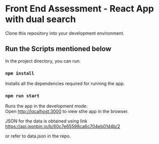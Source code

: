 # Front End Assessment - React App with dual search

Clone this repository into your development environment.


## Run the Scripts mentioned below

In the project directory, you can run:

### `npm install`

Installs all the dependencies required for running the app.

### `npm run start`

Runs the app in the development mode.\
Open [http://localhost:3000](http://localhost:3000) to view sthe app in the browser.

JSON for the data is obtained using link
https://api.jsonbin.io/b/60c7e65598ca6c704eb01d4b/2

or refer to data.json in the repo.


